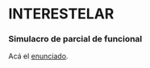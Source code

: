 # INTERESTELAR
### Simulacro de parcial de funcional

Acá el [enunciado](https://docs.google.com/document/d/1QhUp5oKvWFMKJWZuch8X_gsHmyMKQa5e1Ntc_zNR9-g/edit#).
